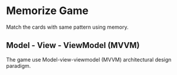 # Memorize Game

Match the cards with same pattern using memory.

## Model - View - ViewModel (MVVM)

The game use Model-view-viewmodel (MVVM) architectural design paradigm.
